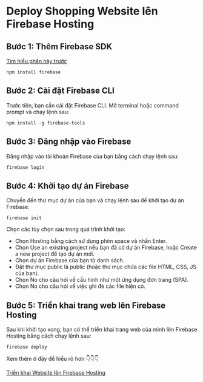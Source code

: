 # Deploy Shopping Website lên Firebase Hosting

## Bước 1: Thêm Firebase SDK

[Tìm hiểu phần này trước](https://firebase.google.com/docs/web/setup?hl=en&authuser=0&_gl=1*1i27qx4*_ga*MjEzMjgzNTg4OC4xNzM2MjMwMzkw*_ga_CW55HF8NVT*MTczNzY0MzkwNi4yNi4xLjE3Mzc2NDQ5MDYuMS4wLjA.)

`npm install firebase`


## Bước 2: Cài đặt Firebase CLI

Trước tiên, bạn cần cài đặt Firebase CLI. Mở terminal hoặc command prompt và chạy lệnh sau:

`npm install -g firebase-tools`

## Bước 3: Đăng nhập vào Firebase

Đăng nhập vào tài khoản Firebase của bạn bằng cách chạy lệnh sau:

`firebase login`

## Bước 4: Khởi tạo dự án Firebase

Chuyển đến thư mục dự án của bạn và chạy lệnh sau để khởi tạo dự án Firebase:

`firebase init`

Chọn các tùy chọn sau trong quá trình khởi tạo:

- Chọn Hosting bằng cách sử dụng phím space và nhấn Enter.
- Chọn Use an existing project nếu bạn đã có dự án Firebase, hoặc Create a new project để tạo dự án mới.
- Chọn dự án Firebase của bạn từ danh sách.
- Đặt thư mục public là public (hoặc thư mục chứa các file HTML, CSS, JS của bạn).
- Chọn No cho câu hỏi về cấu hình như một ứng dụng đơn trang (SPA).
- Chọn No cho câu hỏi về việc ghi đè các file hiện có.

## Bước 5: Triển khai trang web lên Firebase Hosting

Sau khi khởi tạo xong, bạn có thể triển khai trang web của mình lên Firebase Hosting bằng cách chạy lệnh sau: 

`firebase deploy`

Xem thêm ở đây để hiểu rõ hơn 👇👇👇

[Triển khai Website lên Firebase Hosting](https://www.youtube.com/watch?v=Ez7e99RS_jw&pp=ygUYZGVwbG95IHdlYiBsw6puIGZpcmViYXNl)